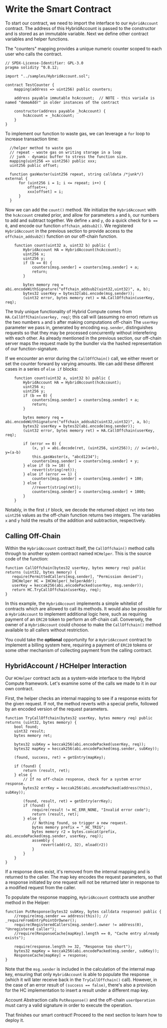 # Write the Smart Contract

To start our contract, we need to import the interface to our `HybridAccount` contract. The address of this HybridAccount is passed to the constructor and is stored as an immutable variable. Next we define other contract variables and helper functions.

The "counters" mapping provides a unique numeric counter scoped to each user who calls the contract.

```solidity
// SPDX-License-Identifier: GPL-3.0
pragma solidity ^0.8.12;

import "../samples/HybridAccount.sol";

contract TestCounter {
    mapping(address => uint256) public counters;

    address payable immutable hcAccount;  // NOTE - this variale is named "demoAddr" in older instances of the contract

    constructor(address payable _hcAccount) {
        hcAccount = _hcAccount;
    }
}
```

To implement our function to waste gas, we can leverage a `for` loop to increase transaction time:

```solidity
  //helper method to waste gas
  // repeat - waste gas on writing storage in a loop
  // junk - dynamic buffer to stress the function size.
  mapping(uint256 => uint256) public xxx;
  uint256 public offset;

  function gasWaster(uint256 repeat, string calldata /*junk*/) external {
      for (uint256 i = 1; i <= repeat; i++) {
          offset++;
          xxx[offset] = i;
      }
  }
```

Now we can add the `count()` method. We initialize the `HybridAccount` with the `hcAccount` created prior, and allow for parameters `a` and `b`, our numbers to add and subtract together. We define `x` and `y`, do a quick check for `b == 0`, and encode our function `offchain_addsub2()`. We registered `HybridAccount` in the previous section to provide access to the `offchain_addsub2()` function on our off-chain function.

```solidity
    function count(uint32 a, uint32 b) public {
        HybridAccount HA = HybridAccount(hcAccount);
        uint256 x;
        uint256 y;
        if (b == 0) {
            counters[msg.sender] = counters[msg.sender] + a;
            return;
        }

        bytes memory req = abi.encodeWithSignature("offchain_addsub2(uint32,uint32)", a, b);
        bytes32 userKey = bytes32(abi.encode(msg.sender));
        (uint32 error, bytes memory ret) = HA.CallOffchain(userKey, req);
```        

The truly unique functionality of Hybrid Compute comes from `HA.CallOffChain(userkey, req)`; this call will (assuming no error) return us the two numbers `a` and `b` after making computations off-chain The `userKey` parameter we pass in, generated by encoding `msg.sender`, distinguishes requests so that they may be processed concurrently without interefering with each other. As already mentioned in the previous section, our off-chain server maps the request made by the bundler via the hashed representation of our function-signature.

If we encounter an error during the `CallOffChain()` call, we either revert or set the counter forward by varying amounts. We can add these different cases in a series of `else if` blocks:

```solidity
    function count(uint32 a, uint32 b) public {
        HybridAccount HA = HybridAccount(hcAccount);
        uint256 x;
        uint256 y;
        if (b == 0) {
            counters[msg.sender] = counters[msg.sender] + a;
            return;
        }

        bytes memory req = abi.encodeWithSignature("offchain_addsub2(uint32,uint32)", a, b);
        bytes32 userKey = bytes32(abi.encode(msg.sender));
        (uint32 error, bytes memory ret) = HA.CallOffchain(userKey, req);

        if (error == 0) {
            (x, y) = abi.decode(ret, (uint256, uint256)); // x=(a+b), y=(a-b)
            this.gasWaster(x, "abcd1234");
            counters[msg.sender] = counters[msg.sender] + y;
        } else if (b >= 10) {
            revert(string(ret));
        } else if (error == 1) {
            counters[msg.sender] = counters[msg.sender] + 100;
        } else {
            //revert(string(ret));
            counters[msg.sender] = counters[msg.sender] + 1000;
        }
    }
```

Notably, in the first `if` block, we decode the returned object `ret` into two `uint256` values as the off-chain function returns two integers. The variables `x` and `y` hold the results of the addition and subtraction, respectively.

## Calling Off-Chain

Within the `HybridAccount` contract itself, the `CallOffchain()` method calls through to another system contract named `HCHelper`. This is the source code of the function:

``` solidity
function CallOffchain(bytes32 userKey, bytes memory req) public returns (uint32, bytes memory) {
   require(PermittedCallers[msg.sender], "Permission denied");
   IHCHelper HC = IHCHelper(_helperAddr);
   userKey = keccak256(abi.encodePacked(userKey, msg.sender));
   return HC.TryCallOffchain(userKey, req);
}
```

In this example, the `HybridAccount` implements a simple whitelist of contracts which are allowed to call its methods. It would also be possible for a `HybridAccount` to implement additional logic here, such as requiring payment of an `ERC20` token to perform an off-chain call. Conversely, the owner of a `HybridAccount` could choose to make the `CallOffchain()` method available to all callers without restriction.

You could take the **optional** opportunity for a `HybridAccount` contract to implement a billing system here, requiring a payment of `ERC20` tokens or some other mechanism of collecting payment from the calling contract.

## HybridAccount / HCHelper Interaction

Our `HCHelper` contract acts as a system-wide interface to the Hybrid Compute framework. Let's examine some of the calls we made to it in our own contract.

First, the helper checks an internal mapping to see if a response exists for the given request. If not, the method reverts with a special prefix, followed by an encoded version of the request parameters. 

```solidity
function TryCallOffchain(bytes32 userKey, bytes memory req) public returns (uint32, bytes memory) {
    bool found;
    uint32 result;
    bytes memory ret;

    bytes32 subKey = keccak256(abi.encodePacked(userKey, req));
    bytes32 mapKey = keccak256(abi.encodePacked(msg.sender, subKey));

    (found, success, ret) = getEntry(mapKey);

    if (found) {
        return (result, ret);
    } else {
        // If no off-chain response, check for a system error response.
        bytes32 errKey = keccak256(abi.encodePacked(address(this), subKey));

        (found, result, ret) = getEntry(errKey);
        if (found) {
            require(result != HC_ERR_NONE, "Invalid error code");
            return (result, ret);
        } else {
            // Nothing found, so trigger a new request.
            bytes memory prefix = "_HC_TRIG";
            bytes memory r2 = bytes.concat(prefix, abi.encodePacked(msg.sender, userKey, req));
            assembly {
                revert(add(r2, 32), mload(r2))
            }
        }
    }
}
```

If a response does exist, it's removed from the internal mapping and is returned to the caller. The map key encodes the request parameters, so that a response initiated by one request will not be returned later in response to a modified request from the caller.

To populate the response mapping, `HybridAccount` contracts use another method in the Helper:

```solidity
function PutResponse(bytes32 subKey, bytes calldata response) public {
    //require(msg.sender == address(this)); // _requireFromEntryPointOrOwner();
    require(RegisteredCallers[msg.sender].owner != address(0), "Unregistered caller");
    //require(ResponseCache[mapKey].length == 0, "Cache entry already exists");

    require(response.length >= 32, "Response too short");
    bytes32 mapKey = keccak256(abi.encodePacked(msg.sender, subKey));
    ResponseCache[mapKey] = response;
}
```

Note that the `msg.sender` is included in the calculation of the internal map key, ensuring that only `HybridAccount` is able to populate the response (which it will later receive back in the `TryCallOffchain()` call). However, in the case of an error result of `(success == false)`, there's also a provision for the HC implementation to insert a result under a different map key.

Account Abstraction calls `PutResponse()` and the off-chain `userOperation` must carry a valid signature in order to execute the operation.

That finishes our smart contract! Proceed to the next section to learn how to deploy it.
